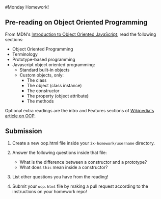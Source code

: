 #Monday Homework!

## Pre-reading on Object Oriented Programming

From MDN's <a href="https://developer.mozilla.org/en-US/docs/Web/JavaScript/Introduction_to_Object-Oriented_JavaScript" target="_blank">Introduction to Object Oriented JavaScript</a>, read the following sections:

- Object Oriented Programming
- Terminology
- Prototype-based programming
- Javascript object oriented programming: 
	* Standard built-in objects
	* Custom objects, only:
		- The class
		- The object (class instance)
		- The constructor
		- The property (object attribute)
		- The methods


Optional extra readings are the intro and Features sections of <a href="https://en.wikipedia.org/wiki/Object-oriented_programming" target="_blank">Wikipedia's article on OOP</a>.


## Submission

1. Create a new oop.html file inside your `2x-homework/username` directory.

1. Answer the following questions inside that file: 
   - What is the difference between a constructor and a prototype?
   - What does `this` mean inside a constructor?

1. List other questions you have from the reading!

1. Submit your `oop.html` file by making a pull request according to the instructions on your homework repo!
